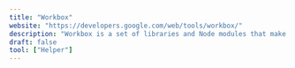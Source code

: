 ```yaml
---
title: "Workbox"
website: "https://developers.google.com/web/tools/workbox/"
description: "Workbox is a set of libraries and Node modules that make it easy to cache assets and take full advantage..."
draft: false
tool: ["Helper"]
---
```

